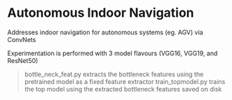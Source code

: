 # Autonomous Indoor Navigation
Addresses indoor navigation for autonomous systems (eg. AGV) via ConvNets

Experimentation is performed with 3 model flavours (VGG16, VGG19, and ResNet50)

> bottle_neck_feat.py extracts the bottleneck features using the pretrained model as a fixed feature extractor
> train_topmodel.py trains the top model using the extracted bottleneck features saved on disk
